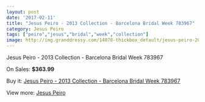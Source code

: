 ```yaml
---
layout: post
date: '2017-02-11'
title: "Jesus Peiro - 2013 Collection - Barcelona Bridal Week 783967"
category: Jesus Peiro
tags: ["peiro","jesus","bridal","week","collection"]
image: http://img.granddressy.com/14078-thickbox_default/jesus-peiro-2013-collection-barcelona-bridal-week-783967.jpg
---
```

Jesus Peiro - 2013 Collection - Barcelona Bridal Week 783967

On Sales: **$363.99**
<a href="https://www.granddressy.com/en/jesus-peiro/13146-jesus-peiro-2013-collection-barcelona-bridal-week-783967.html"><amp-img layout="responsive" width="600" height="600" src="//img.granddressy.com/14078-thickbox_default/jesus-peiro-2013-collection-barcelona-bridal-week-783967.jpg" alt="Jesus Peiro - 2013 Collection - Barcelona Bridal Week 783967 0" /></a>

Buy it: [Jesus Peiro - 2013 Collection - Barcelona Bridal Week 783967](https://www.granddressy.com/en/jesus-peiro/13146-jesus-peiro-2013-collection-barcelona-bridal-week-783967.html "Jesus Peiro - 2013 Collection - Barcelona Bridal Week 783967")

View more: [Jesus Peiro](https://www.granddressy.com/en/76-jesus-peiro "Jesus Peiro")
